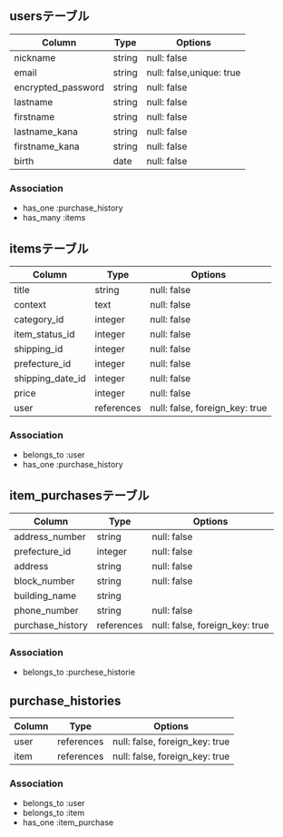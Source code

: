 ## usersテーブル

 | Column               |  Type  | Options                 |
 | -------------------- |  ----  | ----------------------- |
 | nickname             | string | null: false             |
 | email                | string |null: false,unique: true |
 | encrypted_password   | string |null: false              |
 | lastname             | string | null: false             |
 | firstname            | string | null: false             |
 | lastname_kana        | string | null: false             |
 | firstname_kana       | string | null: false             |
 | birth                | date   | null: false             |


 ### Association
 - has_one :purchase_history
 - has_many :items

## itemsテーブル

 | Column               |  Type  | Options                 |
 | -------------------- |  ----  | ----------------------- |
 | title                | string | null: false             |
 | context              | text   | null: false             |
 | category_id          | integer | null: false             |
 | item_status_id       | integer | null: false             |
 | shipping_id          | integer | null: false             |
 | prefecture_id        | integer | null: false             |
 | shipping_date_id     | integer | null: false             |
 | price                | integer | null: false             |
 | user                 | references | null: false, foreign_key: true    |
 
### Association
- belongs_to :user
- has_one :purchase_history

## item_purchasesテーブル

 | Column               |  Type  | Options                 |
 | -------------------- |  ----  | ----------------------- |
 | address_number       | string | null: false             |
 | prefecture_id        | integer | null: false            |
 | address              | string | null: false             |
 | block_number         | string | null: false             |
 | building_name        | string |                         |
 | phone_number         | string | null: false             |
 | purchase_history     | references | null: false, foreign_key: true   |


 ### Association
 - belongs_to :purchese_historie

## purchase_histories

 | Column               |  Type      | Options                       |
 | -------------------- |  ----      | ----------------------------- |
 | user                 | references | null: false, foreign_key: true             |
 | item                 | references | null: false, foreign_key: true             |
 
 ### Association
 - belongs_to :user
 - belongs_to :item
 - has_one :item_purchase
